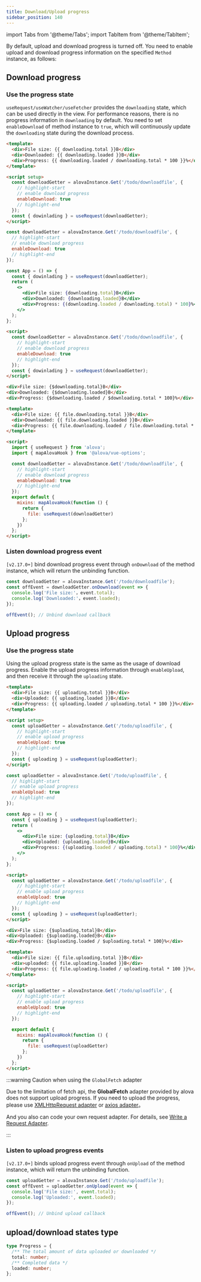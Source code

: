 ```yaml
---
title: Download/Upload progress
sidebar_position: 140
---
```


import Tabs from '@theme/Tabs';
import TabItem from '@theme/TabItem';

By default, upload and download progress is turned off. You need to enable upload and download progress information on the specified `Method` instance, as follows:

## Download progress

### Use the progress state

`useRequest/useWatcher/useFetcher` provides the `downloading` state, which can be used directly in the view. For performance reasons, there is no progress information in `downloading` by default. You need to set `enableDownload` of method instance to `true`, which will continuously update the `downloading` state during the download process.

<Tabs groupId="framework">
<TabItem label="vue" value="1">

```html
<template>
  <div>File size: {{ downloading.total }}B</div>
  <div>Downloaded: {{ downloading.loaded }}B</div>
  <div>Progress: {{ downloading.loaded / downloading.total * 100 }}%</div>
</template>

<script setup>
  const downloadGetter = alovaInstance.Get('/todo/downloadfile', {
    // highlight-start
    // enable download progress
    enableDownload: true
    // highlight-end
  });
  const { dowinlading } = useRequest(downloadGetter);
</script>
```

</TabItem>
<TabItem label="react" value="2">

```jsx
const downloadGetter = alovaInstance.Get('/todo/downloadfile', {
  // highlight-start
  // enable download progress
  enableDownload: true
  // highlight-end
});

const App = () => {
  const { dowinlading } = useRequest(downloadGetter);
  return (
    <>
      <div>File size: {downloading.total}B</div>
      <div>Downloaded: {downloading.loaded}B</div>
      <div>Progress: {(downloading.loaded / downloading.total) * 100}%</div>
    </>
  );
};
```

</TabItem>
<TabItem label="svelte" value="3">

```html
<script>
  const downloadGetter = alovaInstance.Get('/todo/downloadfile', {
    // highlight-start
    // enable download progress
    enableDownload: true
    // highlight-end
  });
  const { dowinlading } = useRequest(downloadGetter);
</script>

<div>File size: {$downloading.total}B</div>
<div>Downloaded: {$downloading.loaded}B</div>
<div>Progress: {$downloading.loaded / $downloading.total * 100}%</div>
```

</TabItem>
<TabItem value="4" label="vue options">

```html
<template>
  <div>File size: {{ file.downloading.total }}B</div>
  <div>Downloaded: {{ file.downloading.loaded }}B</div>
  <div>Progress: {{ file.downloading.loaded / file.downloading.total * 100 }}%</div>
</template>

<script>
  import { useRequest } from 'alova';
  import { mapAlovaHook } from '@alova/vue-options';

  const downloadGetter = alovaInstance.Get('/todo/downloadfile', {
    // highlight-start
    // enable download progress
    enableDownload: true
    // highlight-end
  });
  export default {
    mixins: mapAlovaHook(function () {
      return {
        file: useRequest(downloadGetter)
      };
    })
  };
</script>
```

</TabItem>
</Tabs>

### Listen download progress event

`[v2.17.0+]` bind download progress event through `onDownload` of the method instance, which will return the unbinding function.

```javascript
const downloadGetter = alovaInstance.Get('/todo/downloadfile');
const offEvent = downloadGetter.onDownload(event => {
  console.log('File size:'，event.total);
  console.log('Downloaded:'，event.loaded);
});

offEvent(); // Unbind download callback
```

## Upload progress

### Use the progress state

Using the upload progress state is the same as the usage of download progress. Enable the upload progress information through `enableUpload`, and then receive it through the `uploading` state.

<Tabs groupId="framework">
<TabItem label="vue" value="1">

```html
<template>
  <div>File size: {{ uploading.total }}B</div>
  <div>Uploaded: {{ uploading.loaded }}B</div>
  <div>Progress: {{ uploading.loaded / uploading.total * 100 }}%</div>
</template>

<script setup>
  const uploadGetter = alovaInstance.Get('/todo/uploadfile', {
    // highlight-start
    // enable upload progress
    enableUpload: true
    // highlight-end
  });
  const { uploading } = useRequest(uploadGetter);
</script>
```

</TabItem>
<TabItem label="react" value="2">

```jsx
const uploadGetter = alovaInstance.Get('/todo/uploadfile', {
  // highlight-start
  // enable upload progress
  enableUpload: true
  // highlight-end
});

const App = () => {
  const { uploading } = useRequest(uploadGetter);
  return (
    <>
      <div>File size: {uploading.total}B</div>
      <div>Uploaded: {uploading.loaded}B</div>
      <div>Progress: {(uploading.loaded / uploading.total) * 100}%</div>
    </>
  );
};
```

</TabItem>
<TabItem label="svelte" value="3">

```html
<script>
  const uploadGetter = alovaInstance.Get('/todo/uploadfile', {
    // highlight-start
    // enable upload progress
    enableUpload: true
    // highlight-end
  });
  const { uploading } = useRequest(uploadGetter);
</script>

<div>File size: {$uploading.total}B</div>
<div>Uploaded: {$uploading.loaded}B</div>
<div>Progress: {$uploading.loaded / $uploading.total * 100}%</div>
```

</TabItem>
<TabItem value="4" label="vue options">

```html
<template>
  <div>File size: {{ file.uploading.total }}B</div>
  <div>uploaded: {{ file.uploading.loaded }}B</div>
  <div>Progress: {{ file.uploading.loaded / uploading.total * 100 }}%</div>
</template>

<script>
  const uploadGetter = alovaInstance.Get('/todo/uploadfile', {
    // highlight-start
    // enable upload progress
    enableUpload: true
    // highlight-end
  });

  export default {
    mixins: mapAlovaHook(function () {
      return {
        file: useRequest(uploadGetter)
      };
    })
  };
</script>
```

</TabItem>
</Tabs>

:::warning Caution when using the `GlobalFetch` adapter

Due to the limitation of fetch api, the **GlobalFetch** adapter provided by alova does not support upload progress. If you need to upload the progress, please use [XMLHttpRequest adapter](/tutorial/request-adapter/alova-adapter-xhr) or [axios adapter](/tutorial/request-adapter/alova-adapter-axios)。

And you also can code your own request adapter. For details, see [Write a Request Adapter](/tutorial/custom/custom-http-adapter).

:::

### Listen to upload progress events

`[v2.17.0+]` binds upload progress event through `onUpload` of the method instance, which will return the unbinding function.

```javascript
const uploadGetter = alovaInstance.Get('/todo/uploadfile');
const offEvent = uploadGetter.onUpload(event => {
  console.log('File size:', event.total);
  console.log('Uploaded:', event.loaded);
});

offEvent(); // Unbind upload callback
```

## upload/download states type

```typescript
type Progress = {
  /** The total amount of data uploaded or downloaded */
  total: number;
  /** Completed data */
  loaded: number;
};
```

